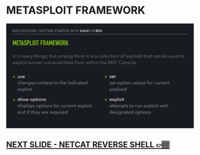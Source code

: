 # METASPLOIT FRAMEWORK

![Slide9](/assets_/slides9.jpg)

## [NEXT SLIDE  - NETCAT REVERSE SHELL 👉🏽](10-slide.md)
